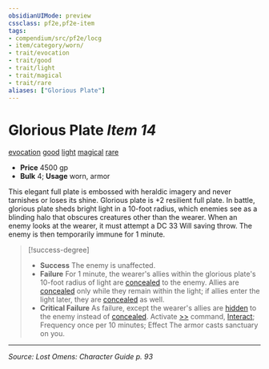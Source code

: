 ```yaml
---
obsidianUIMode: preview
cssclass: pf2e,pf2e-item
tags:
- compendium/src/pf2e/locg
- item/category/worn/
- trait/evocation
- trait/good
- trait/light
- trait/magical
- trait/rare
aliases: ["Glorious Plate"]
---
```

# Glorious Plate *Item 14*  
[evocation](evocation.md "Evocation School Trait")  [good](good.md "Good Alignment Trait")  [light](Reference/Rules/Traits/light.md "Light Effect Trait")  [magical](magical.md "Magical Item Trait")  [rare](rare.md "Rare Rarity Trait")  

- **Price** 4500 gp
- **Bulk** 4; **Usage** worn, armor

This elegant full plate is embossed with heraldic imagery and never tarnishes or loses its shine. Glorious plate is +2 resilient full plate. In battle, glorious plate sheds bright light in a 10-foot radius, which enemies see as a blinding halo that obscures creatures other than the wearer. When an enemy looks at the wearer, it must attempt a DC 33 Will saving throw. The enemy is then temporarily immune for 1 minute.

> [!success-degree] 
> - **Success** The enemy is unaffected.
> - **Failure** For 1 minute, the wearer's allies within the glorious plate's 10-foot radius of light are [concealed](conditions.md#Concealed) to the enemy. Allies are [concealed](conditions.md#Concealed) only while they remain within the light; if allies enter the light later, they are [concealed](conditions.md#Concealed) as well.
> - **Critical Failure** As failure, except the wearer's allies are [hidden](conditions.md#Hidden) to the enemy instead of [concealed](conditions.md#Concealed). Activate [>>](chapter-9-playing-the-game.md#Actions "Two-Action") command, [Interact](interact.md); Frequency once per 10 minutes; Effect The armor casts sanctuary on you.


---
*Source: Lost Omens: Character Guide p. 93*